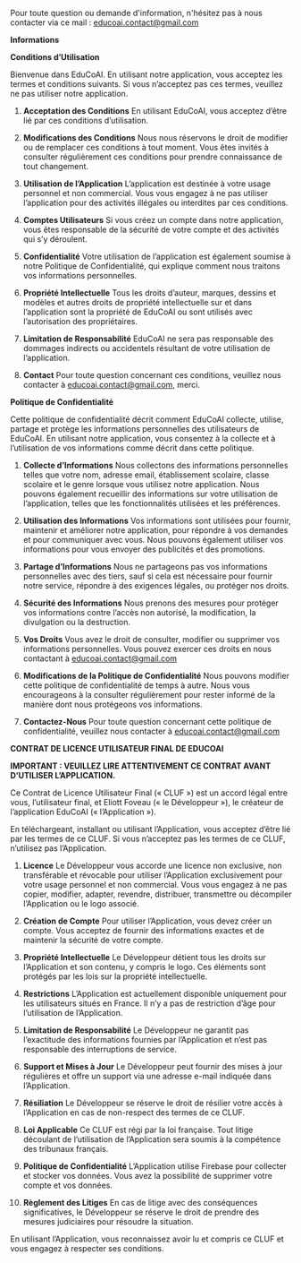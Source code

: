 


Pour toute question ou demande d'information, n'hésitez pas à nous contacter via ce mail : educoai.contact@gmail.com




**Informations**

**Conditions d’Utilisation**

Bienvenue dans EduCoAI. En utilisant notre application, vous acceptez les termes et conditions suivants. Si vous n’acceptez pas ces termes, veuillez ne pas utiliser notre application.

1. **Acceptation des Conditions**
   En utilisant EduCoAI, vous acceptez d’être lié par ces conditions d’utilisation.

2. **Modifications des Conditions**
   Nous nous réservons le droit de modifier ou de remplacer ces conditions à tout moment. Vous êtes invités à consulter régulièrement ces conditions pour prendre connaissance de tout changement.

3. **Utilisation de l’Application**
   L’application est destinée à votre usage personnel et non commercial. Vous vous engagez à ne pas utiliser l’application pour des activités illégales ou interdites par ces conditions.

4. **Comptes Utilisateurs**
   Si vous créez un compte dans notre application, vous êtes responsable de la sécurité de votre compte et des activités qui s’y déroulent.

5. **Confidentialité**
   Votre utilisation de l’application est également soumise à notre Politique de Confidentialité, qui explique comment nous traitons vos informations personnelles.

6. **Propriété Intellectuelle**
   Tous les droits d’auteur, marques, dessins et modèles et autres droits de propriété intellectuelle sur et dans l’application sont la propriété de EduCoAI ou sont utilisés avec l’autorisation des propriétaires.

7. **Limitation de Responsabilité**
   EduCoAI ne sera pas responsable des dommages indirects ou accidentels résultant de votre utilisation de l’application.

8. **Contact**
   Pour toute question concernant ces conditions, veuillez nous contacter à educoai.contact@gmail.com, merci.

**Politique de Confidentialité**

Cette politique de confidentialité décrit comment EduCoAI collecte, utilise, partage et protège les informations personnelles des utilisateurs de EduCoAI. En utilisant notre application, vous consentez à la collecte et à l’utilisation de vos informations comme décrit dans cette politique.

1. **Collecte d’Informations**
   Nous collectons des informations personnelles telles que votre nom, adresse email, établissement scolaire, classe scolaire et le genre lorsque vous utilisez notre application. Nous pouvons également recueillir des informations sur votre utilisation de l’application, telles que les fonctionnalités utilisées et les préférences.

2. **Utilisation des Informations**
   Vos informations sont utilisées pour fournir, maintenir et améliorer notre application, pour répondre à vos demandes et pour communiquer avec vous. Nous pouvons également utiliser vos informations pour vous envoyer des publicités et des promotions.

3. **Partage d’Informations**
   Nous ne partageons pas vos informations personnelles avec des tiers, sauf si cela est nécessaire pour fournir notre service, répondre à des exigences légales, ou protéger nos droits.

4. **Sécurité des Informations**
   Nous prenons des mesures pour protéger vos informations contre l’accès non autorisé, la modification, la divulgation ou la destruction.

5. **Vos Droits**
   Vous avez le droit de consulter, modifier ou supprimer vos informations personnelles. Vous pouvez exercer ces droits en nous contactant à educoai.contact@gmail.com

6. **Modifications de la Politique de Confidentialité**
   Nous pouvons modifier cette politique de confidentialité de temps à autre. Nous vous encourageons à la consulter régulièrement pour rester informé de la manière dont nous protégeons vos informations.

7. **Contactez-Nous**
   Pour toute question concernant cette politique de confidentialité, veuillez nous contacter à educoai.contact@gmail.com

**CONTRAT DE LICENCE UTILISATEUR FINAL DE EDUCOAI**

**IMPORTANT : VEUILLEZ LIRE ATTENTIVEMENT CE CONTRAT AVANT D’UTILISER L’APPLICATION.**

Ce Contrat de Licence Utilisateur Final (« CLUF ») est un accord légal entre vous, l’utilisateur final, et Eliott Foveau (« le Développeur »), le créateur de l’application EduCoAI (« l’Application »).

En téléchargeant, installant ou utilisant l’Application, vous acceptez d’être lié par les termes de ce CLUF. Si vous n’acceptez pas les termes de ce CLUF, n’utilisez pas l’Application.

1. **Licence**
   Le Développeur vous accorde une licence non exclusive, non transférable et révocable pour utiliser l’Application exclusivement pour votre usage personnel et non commercial. Vous vous engagez à ne pas copier, modifier, adapter, revendre, distribuer, transmettre ou décompiler l’Application ou le logo associé.

2. **Création de Compte**
   Pour utiliser l’Application, vous devez créer un compte. Vous acceptez de fournir des informations exactes et de maintenir la sécurité de votre compte.

3. **Propriété Intellectuelle**
   Le Développeur détient tous les droits sur l’Application et son contenu, y compris le logo. Ces éléments sont protégés par les lois sur la propriété intellectuelle.

4. **Restrictions**
   L’Application est actuellement disponible uniquement pour les utilisateurs situés en France. Il n’y a pas de restriction d’âge pour l’utilisation de l’Application.

5. **Limitation de Responsabilité**
   Le Développeur ne garantit pas l’exactitude des informations fournies par l’Application et n’est pas responsable des interruptions de service.

6. **Support et Mises à Jour**
   Le Développeur peut fournir des mises à jour régulières et offre un support via une adresse e-mail indiquée dans l’Application.

7. **Résiliation**
   Le Développeur se réserve le droit de résilier votre accès à l’Application en cas de non-respect des termes de ce CLUF.

8. **Loi Applicable**
   Ce CLUF est régi par la loi française. Tout litige découlant de l’utilisation de l’Application sera soumis à la compétence des tribunaux français.

9. **Politique de Confidentialité**
   L’Application utilise Firebase pour collecter et stocker vos données. Vous avez la possibilité de supprimer votre compte et vos données.

10. **Règlement des Litiges**
    En cas de litige avec des conséquences significatives, le Développeur se réserve le droit de prendre des mesures judiciaires pour résoudre la situation.

En utilisant l’Application, vous reconnaissez avoir lu et compris ce CLUF et vous engagez à respecter ses conditions.
